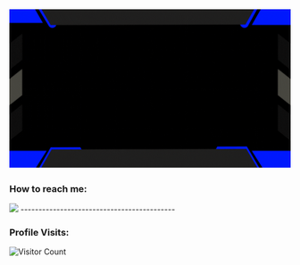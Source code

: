 [![@ambo18](https://raw.githubusercontent.com/ambo18/ambo18/main/assets/rjhel2.gif)](https://www.facebook.com/profile.php?id=100018316991012)
------------------------------------------- 
### How to reach me: 
<a href="mailto: rjheltandugon101801@gmail.com">
<img src="https://img.shields.io/badge/-rjheltandugon101801%40gmail.com-7B83EB?&style=for-the-badge&logo=Microsoft-outlook&logoColor=white" ></a>
------------------------------------------- 


### Profile Visits:
![Visitor Count](https://profile-counter.glitch.me/{ambo18}/count.svg)
